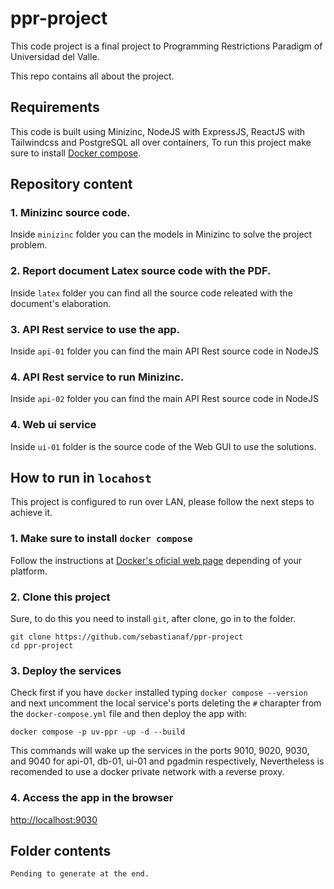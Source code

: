 # ppr-project
This code project is a final project to Programming Restrictions Paradigm of Universidad del Valle.

This repo contains all about the project.

## Requirements
This code is built using Minizinc, NodeJS with ExpressJS, ReactJS with Tailwindcss and PostgreSQL all over containers, To run this project make sure to install [Docker compose](https://docs.docker.com/).

## Repository content

### 1. Minizinc source code.
Inside `minizinc` folder you can the models in Minizinc to solve the project problem.

### 2. Report document Latex source code with the PDF.
Inside `latex` folder you can find all the source code releated with the document's elaboration.

### 3. API Rest service to use the app.
Inside `api-01` folder you can find the main API Rest source code in NodeJS

### 4. API Rest service to run Minizinc.
Inside `api-02` folder you can find the main API Rest source code in NodeJS

### 4. Web ui service
Inside `ui-01` folder is the source code of the Web GUI to use the solutions.

## How to run in `locahost`
This project is configured to run over LAN, please follow the next steps to achieve it.

### 1. Make sure to install `docker compose`
Follow the instructions at [Docker's oficial web page](https://docs.docker.com/) depending of your platform.

### 2. Clone this project
Sure, to do this you need to install `git`, after clone, go in to the folder.
```
git clone https://github.com/sebastianaf/ppr-project
cd ppr-project
```

### 3. Deploy the services
Check first if you have `docker` installed typing `docker compose --version` and next uncomment the local service's ports deleting the `#` charapter from the `docker-compose.yml` file and then deploy the app with:
```
docker compose -p uv-ppr -up -d --build
```
This commands will wake up the services in the ports 9010, 9020, 9030, and 9040 for api-01, db-01, ui-01 and pgadmin respectively, Nevertheless is recomended to use a docker private network with a reverse proxy.

### 4. Access the app in the browser

[http://localhost:9030](http://localhost:9030)


## Folder contents
```
Pending to generate at the end.
```





